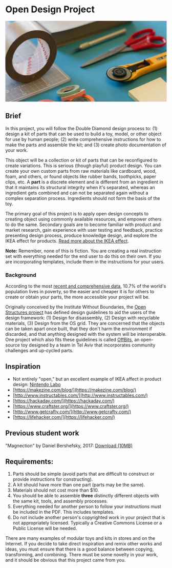 # Open Design Project

![Paper cutting tools and tape](/assets/jo-szczepanska-57782.jpg)

## Brief

In this project, you will follow the Double Diamond design process to: \(1\) design a kit of parts that can be used to build a toy, model, or other object for use by human people; \(2\) write comprehensive instructions for how to make the parts and assemble the kit; and \(3\) create photo documentation of your work.

This object will be a collection or kit of parts that can be reconfigured to create variations. This is serious \(though playful\) product design. You can create your own custom parts from raw materials like cardboard, wood, foam, and others, or found objects like rubber bands, toothpicks, paper clips, etc. A **part** is a discrete element and is different from an ingredient in that it maintains its structural integrity when it's separated, whereas an ingredient gets combined and can not be separated again without a complex separation process. Ingredients should not form the basis of the toy.

The primary goal of this project is to apply open design concepts to creating object using commonly available resources, and empower others to do the same. Secondary goals are to become familiar with product and market research, gain experience with user testing and feedback, practice presenting design process, produce knowledge design, and explore the IKEA effect for products. [Read more about the IKEA effect](https://uxplanet.org/design-principle-ikea-effect-2d908b2de81).

**Note:** Remember, none of this is fiction. You are creating a real instruction set with everything needed for the end user to do this on their own. If you are incorporating templates, include them in the instructions for your users.

### Background

According to the most [recent and comprehensive data](http://www.worldbank.org/en/publication/poverty-and-shared-prosperity), 10.7% of the world's population lives in poverty, so the easier and cheaper it is for others to create or obtain your parts, the more accessible your project will be.

Originally conceived by the Institute Without Boundaries, the [Open Structures project](http://beta.openstructures.net/pages/9) has defined design guidelines to aid the users of the design framework: \(1\) Design for disassembly, \(2\) Design with recyclable materials, \(3\) Design from the OS grid. They are concerned that the objects can be taken apart once built, that they don't harm the environment if discarded, and that anything designed with the system will be interoperable. One project which also fits these guidelines is called [OffBits](https://laughingsquid.com/the-offbits-adorable-open-source-toy-kits-for-building-malfunctioning-robots-from-assorted-hardware-parts/), an open-source toy designed by a team in Tel Aviv that incorporates community challenges and up-cycled parts.

## Inspiration

* Not entirely "open," but an excellent example of IKEA affect in product design: [Nintendo Labo](https://www.youtube.com/watch?v=P3Bd3HUMkyU)
* [https://makezine.com/blog/](https://makezine.com/blog/)
* [http://www.instructables.com/](http://www.instructables.com/)
* [https://hackaday.com/](https://hackaday.com/)
* [https://www.craftster.org/](https://www.craftster.org/)
* [http://www.getcrafty.com/](http://www.getcrafty.com/)
* [https://lifehacker.com/](https://lifehacker.com/)

## Previous student work

"Magnection" by Daniel Bershefsky, 2017: [Download \(10MB\)](https://cdn.rawgit.com/dmd-program/work-examples/e6fd4cc2/dmd100-open-design-project/open-design-project-instructions.pdf)

## Requirements:

1. Parts should be simple \(avoid parts that are difficult to construct or provide instructions for constructing\).
2. A kit should have more than one part \(parts may be the same\).
3. Materials should not cost more than $10.
4. You should be able to assemble **three** distinctly different objects with the same kit, tools, and assembly processes.
5. Everything needed for another person to follow your instructions must be included in the PDF. This includes templates.
6. Do not include another person's copyrighted work in your project that is not appropriately licensed. Typically a Creative Commons License or a Public License will be needed.

There are many examples of modular toys and kits in stores and on the Internet. If you decide to take direct inspiration and remix other works and ideas, you must ensure that there is a good balance between copying, transforming, and combining. There must be some novelty in your work, and it should be obvious that this project came from you.

